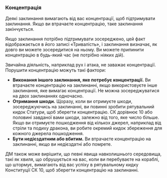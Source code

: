 ### Концентрація

Деякі заклинання вимагають від вас концентрації, щоб підтримувати заклинання. Якщо ви втрачаєте концентрацію, таке заклинання закінчується.

Якщо заклинання потрібно підтримувати зосереджено, цей факт відображається в його записі «Тривалість», і заклинання визначає, як довго ви можете зосередитися на ньому. Ви можете припинити концентрацію в будь-який час (не потрібно ніяких дій).

Звичайна діяльність, наприклад рух і атака, не заважає концентрації. Порушити концентрацію можуть такі фактори:

- **Виконання іншого заклинання, яке потребує концентрації.** Ви втрачаєте концентрацію на заклинанні, якщо використовуєте інше заклинання, яке вимагає концентрації. Не можна зосереджуватися на двох заклинаннях одночасно.
- **Отримання шкоди.** Щоразу, коли ви отримуєте шкоди, зосереджуючись на заклинанні, ви повинні зробити рятувальний кидок Статури, щоб зберегти концентрацію. СК дорівнює 10 або половині завданої вами шкоди, залежно від того, яке число більше. Якщо ви отримуєте пошкодження від кількох джерел, наприклад від стріли та подиху дракона, ви робите окремий кидок збереження для кожного джерела пошкодження.
- **Бути недієздатним або вбитим.** Ви втрачаєте концентрацію на заклинанні, якщо ви недієздатні або помрете.

ДМ також може вирішити, що певні явища навколишнього середовища, такі як хвиля, що обрушується на вас, коли ви перебуваєте на кораблі, що штормує, вимагають від вас успіху в рятувальному кидку Конституції СК 10, щоб зберегти концентрацію на заклинанні.